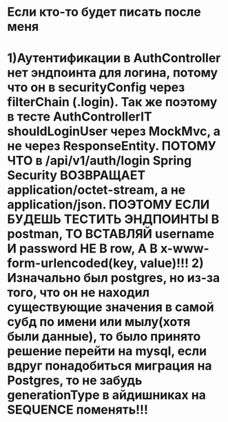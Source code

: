 <h1>Если кто-то будет писать после меня<h1>
1)Аутентификации 
  в AuthController нет эндпоинта для логина, потому что он в securityConfig через filterChain (.login). 
  Так же поэтому в тесте AuthControllerIT shouldLoginUser через MockMvc, а не через ResponseEntity.
  ПОТОМУ ЧТО в /api/v1/auth/login  Spring Security ВОЗВРАЩАЕТ application/octet-stream, а не application/json.
  ПОЭТОМУ ЕСЛИ БУДЕШЬ ТЕСТИТЬ ЭНДПОИНТЫ В postman, ТО ВСТАВЛЯЙ username И password НЕ В row, А В x-www-form-urlencoded(key, value)!!!
2) Изначально был postgres, но из-за того, что он не находил существующие значения в самой субд по имени или мылу(хотя были данные), то было принято решение перейти на mysql, если вдруг понадобиться миграция на Postgres, то не забудь generationType в айдишниках на SEQUENCE поменять!!!
  

